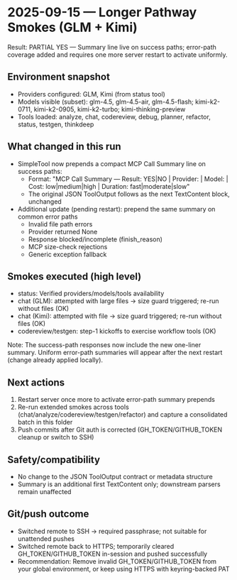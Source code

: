 # 2025-09-15 — Longer Pathway Smokes (GLM + Kimi)

Result: PARTIAL YES — Summary line live on success paths; error-path coverage added and requires one more server restart to activate uniformly.

## Environment snapshot
- Providers configured: GLM, Kimi (from status tool)
- Models visible (subset): glm-4.5, glm-4.5-air, glm-4.5-flash; kimi-k2-0711, kimi-k2-0905, kimi-k2-turbo; kimi-thinking-preview
- Tools loaded: analyze, chat, codereview, debug, planner, refactor, status, testgen, thinkdeep

## What changed in this run
- SimpleTool now prepends a compact MCP Call Summary line on success paths:
  - Format: "MCP Call Summary — Result: YES|NO | Provider: <name> | Model: <id> | Cost: low|medium|high | Duration: fast|moderate|slow"
  - The original JSON ToolOutput follows as the next TextContent block, unchanged
- Additional update (pending restart): prepend the same summary on common error paths
  - Invalid file path errors
  - Provider returned None
  - Response blocked/incomplete (finish_reason)
  - MCP size-check rejections
  - Generic exception fallback

## Smokes executed (high level)
- status: Verified providers/models/tools availability
- chat (GLM): attempted with large files → size guard triggered; re-run without files (OK)
- chat (Kimi): attempted with file → size guard triggered; re-run without files (OK)
- codereview/testgen: step-1 kickoffs to exercise workflow tools (OK)

Note: The success-path responses now include the new one-liner summary. Uniform error-path summaries will appear after the next restart (change already applied locally).

## Next actions
1) Restart server once more to activate error-path summary prepends
2) Re-run extended smokes across tools (chat/analyze/codereview/testgen/refactor) and capture a consolidated batch in this folder
3) Push commits after Git auth is corrected (GH_TOKEN/GITHUB_TOKEN cleanup or switch to SSH)

## Safety/compatibility
- No change to the JSON ToolOutput contract or metadata structure
- Summary is an additional first TextContent only; downstream parsers remain unaffected


## Git/push outcome
- Switched remote to SSH → required passphrase; not suitable for unattended pushes
- Switched remote back to HTTPS; temporarily cleared GH_TOKEN/GITHUB_TOKEN in-session and pushed successfully
- Recommendation: Remove invalid GH_TOKEN/GITHUB_TOKEN from your global environment, or keep using HTTPS with keyring-backed PAT

